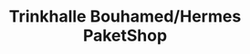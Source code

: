 ---
title: "Trinkhalle Bouhamed/Hermes PaketShop"
url: /duesseldorf/trinkhalle-bouhamed-hermes-paketshop/
shop: Kiosk
---